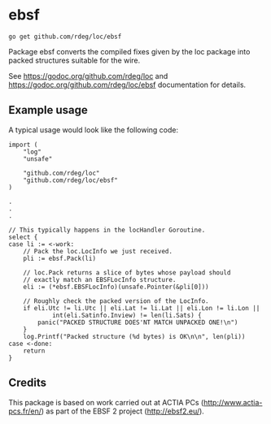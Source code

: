 # ebsf

`go get github.com/rdeg/loc/ebsf`

Package ebsf converts the compiled fixes given by the loc package into packed structures suitable for the wire.

See https://godoc.org/github.com/rdeg/loc and https://godoc.org/github.com/rdeg/loc/ebsf documentation for details.

## Example usage

A typical usage would look like the following code:

	import (
		"log"
		"unsafe"
		
		"github.com/rdeg/loc"
		"github.com/rdeg/loc/ebsf"
	)
	
	.
	.
	.

	// This typically happens in the locHandler Goroutine.
	select {
	case li := <-work:
		// Pack the loc.LocInfo we just received.
		pli := ebsf.Pack(li)
		
		// loc.Pack returns a slice of bytes whose payload should
		// exactly match an EBSFLocInfo structure.
		eli := (*ebsf.EBSFLocInfo)(unsafe.Pointer(&pli[0]))
		
		// Roughly check the packed version of the LocInfo.
		if eli.Utc != li.Utc || eli.Lat != li.Lat || eli.Lon != li.Lon ||
				int(eli.Satinfo.Inview) != len(li.Sats) {
			panic("PACKED STRUCTURE DOES'NT MATCH UNPACKED ONE!\n")
		}
		log.Printf("Packed structure (%d bytes) is OK\n\n", len(pli))
	case <-done:
		return
	}

## Credits

This package is based on work carried out at ACTIA PCs (http://www.actia-pcs.fr/en/)
as part of the EBSF 2 project (http://ebsf2.eu/).
